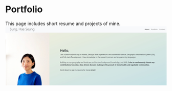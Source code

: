 # Portfolio

This page includes short resume and projects of mine. 
![Image of main page](assets/main1.jpg)